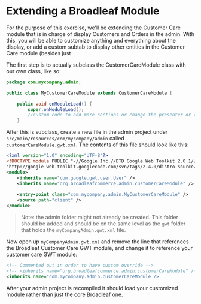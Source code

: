 # Extending a Broadleaf Module

For the purpose of this exercise, we'll be extending the Customer Care module that is in charge of display Customers and Orders in the admin.  With this, you will be able to customize anything and everything about the display, or add a custom subtab to display other entities in the Customer Care module (besides just

The first step is to actually subclass the CustomerCareModule class with our own class, like so:

```java
package com.mycompany.admin;

public class MyCustomerCareModule extends CustomerCareModule {

    public void onModuleLoad() {
        super.onModuleLoad();
        //custom code to add more sections or change the presenter or view of the Customer or Order sections
    }
```

After this is subclass, create a new file in the admin project under `src/main/resources/com/mycompany/admin` called `customerCareModule.gwt.xml`.  The contents of this file should look like this:

```xml
<?xml version="1.0" encoding="UTF-8"?>
<!DOCTYPE module PUBLIC "-//Google Inc.//DTD Google Web Toolkit 2.0.1//EN"
"http://google-web-toolkit.googlecode.com/svn/tags/2.4.0/distro-source/core/src/gwt-module.dtd">
<module>
    <inherits name="com.google.gwt.user.User" />
    <inherits name="org.broadleafcommerce.admin.customerCareModule" />
    
    <entry-point class="com.mycompany.admin.MyCustomerCareModule" />
    <source path="client" />
</module>
```

> Note: the admin folder might not already be created. This folder should be added and should be on the same level as the `gwt` folder that holds the `myCompanyAdmin.gwt.xml` file.

Now open up `myCompanyAdmin.gwt.xml` and remove the line that references the Broadleaf Customer Care GWT module, and change it to reference your customer care GWT module:

```xml
<!-- Commented out in order to have custom override -->
<!-- <inherits name="org.broadleafcommerce.admin.customerCareModule" /> -->
<inherits name="com.mycompany.admin.customerCareModule />
```

After your admin project is recompiled it should load your customized module rather than just the core Broadleaf one.
